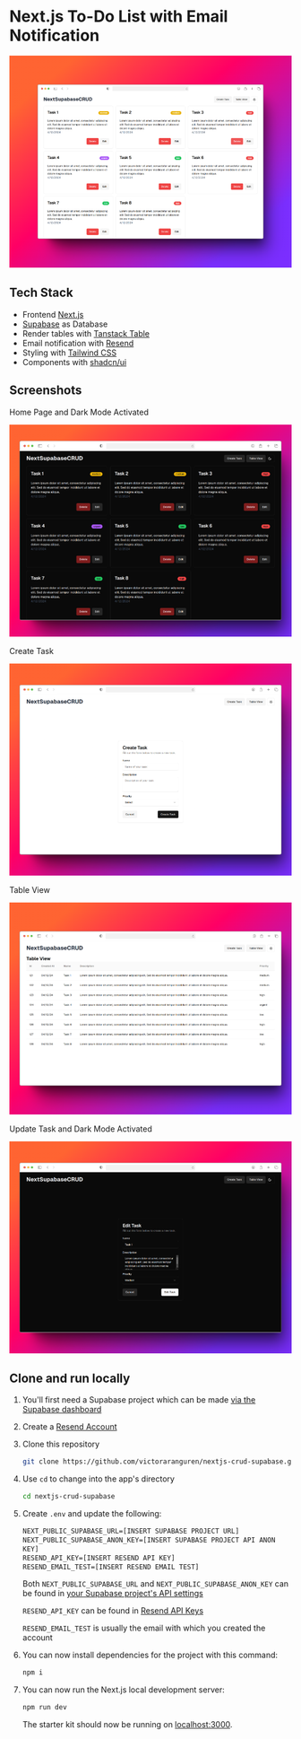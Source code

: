 # Next.js To-Do List with Email Notification

![Alt text](images/img-1.png)

## Tech Stack

- Frontend [Next.js](https://nextjs.org)
- [Supabase](https://supabase.com/) as Database
- Render tables with [Tanstack Table](https://tanstack.com/table/latest)
- Email notification with [Resend](https://resend.com/)
- Styling with [Tailwind CSS](https://tailwindcss.com)
- Components with [shadcn/ui](https://ui.shadcn.com/)

## Screenshots

Home Page and Dark Mode Activated

![Create Task](images/img-5.png)

Create Task

![Create Task](images/img-2.png)

Table View

![Table View](images/img-3.png)

Update Task and Dark Mode Activated

![Create Task](images/img-4.png)

## Clone and run locally

1. You'll first need a Supabase project which can be made [via the Supabase dashboard](https://database.new)

2. Create a [Resend Account](https://resend.com/login)

3. Clone this repository

   ```bash
   git clone https://github.com/victoraranguren/nextjs-crud-supabase.git
   ```

4. Use `cd` to change into the app's directory

   ```bash
   cd nextjs-crud-supabase
   ```

5. Create `.env` and update the following:

   ```
   NEXT_PUBLIC_SUPABASE_URL=[INSERT SUPABASE PROJECT URL]
   NEXT_PUBLIC_SUPABASE_ANON_KEY=[INSERT SUPABASE PROJECT API ANON KEY]
   RESEND_API_KEY=[INSERT RESEND API KEY]
   RESEND_EMAIL_TEST=[INSERT RESEND EMAIL TEST]
   ```

   Both `NEXT_PUBLIC_SUPABASE_URL` and `NEXT_PUBLIC_SUPABASE_ANON_KEY` can be found in [your Supabase project's API settings](https://app.supabase.com/project/_/settings/api)

   `RESEND_API_KEY` can be found in [Resend API Keys](https://resend.com/api-keys)

   `RESEND_EMAIL_TEST` is usually the email with which you created the account

6. You can now install dependencies for the project with this command:

   ```bash
   npm i
   ```

7. You can now run the Next.js local development server:

   ```bash
   npm run dev
   ```

   The starter kit should now be running on [localhost:3000](http://localhost:3000/).
